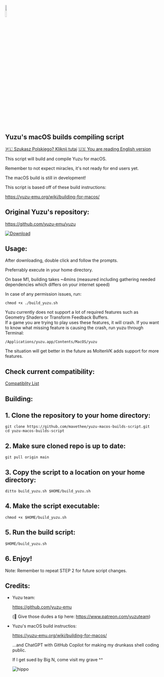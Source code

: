 <img src="https://raw.githubusercontent.com/yuzu-emu/yuzu-assets/master/icons/icon.png" width="10%" height="10%"/> 

## Yuzu's macOS builds compiling script

[🇵🇱 Szukasz Polskiego? Kliknij tutaj](README_pl_PL.md) [🇺🇸 You are reading English version](README.md)

This script will build and compile Yuzu for macOS.

Remember to not expect miracles, it's not ready for end users yet. 

The macOS build is still in development!

This script is based off of these build instructions:

https://yuzu-emu.org/wiki/building-for-macos/

## Original Yuzu's repository:

https://github.com/yuzu-emu/yuzu

[![Download](https://img.shields.io/badge/Download-v0.0.1-brightgreen)](https://github.com/mavethee/yuzu-macos-builds-script/releases/download/0.0.1/build_yuzu.sh)

## Usage:

After downloading, double click and follow the prompts.

Preferrably execute in your home directory.

On base M1, building takes ~4mins (measured including gathering needed dependencies which differs on your internet speed)

In case of any permission issues, run:

```
chmod +x ./build_yuzu.sh
```

Yuzu currently does not support a lot of required features such as Geometry Shaders or Transform Feedback Buffers. </br>
If a game you are trying to play uses these features, it will crash.
If you want to know what missing feature is causing the crash, run yuzu through Terminal: </br>

```
/Applications/yuzu.app/Contents/MacOS/yuzu
```

The situation will get better in the future as MoltenVK adds support for more features.

## Check current compatibility:

[Compatiblity List](Compatibility.md)

## Building:

## 1. Clone the repository to your home directory:

```
git clone https://github.com/mavethee/yuzu-macos-builds-script.git
cd yuzu-macos-builds-script
```

## 2. Make sure cloned repo is up to date:

```
git pull origin main
```

## 3. Copy the script to a location on your home directory:

```
ditto build_yuzu.sh $HOME/build_yuzu.sh
```

## 4. Make the script executable:

```
chmod +x $HOME/build_yuzu.sh
```

## 5. Run the build script:

```
$HOME/build_yuzu.sh
```

## 6. Enjoy!

Note: Remember to repeat STEP 2 for future script changes. </br>
## Credits:

- Yuzu team:

    https://github.com/yuzu-emu

    (🍺 Give those dudes a tip here: https://www.patreon.com/yuzuteam)

- Yuzu's macOS build instructios:

    https://yuzu-emu.org/wiki/building-for-macos/

    ...and ChatGPT with GitHub Copilot for making my drunkass shell coding public.

    If I get sued by Big N, come visit my grave ^^

    ![hippo](https://media.tenor.com/uH3ibKuHMSQAAAAC/anime-citrus.gif)

